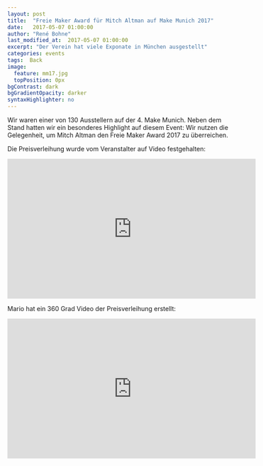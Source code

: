 ```yaml
---
layout: post
title:  "Freie Maker Award für Mitch Altman auf Make Munich 2017"
date:   2017-05-07 01:00:00
author: "René Bohne"
last_modified_at:  2017-05-07 01:00:00
excerpt: "Der Verein hat viele Exponate in München ausgestellt"
categories: events
tags:  Back
image:
  feature: mm17.jpg
  topPosition: 0px
bgContrast: dark
bgGradientOpacity: darker
syntaxHighlighter: no
---
```

Wir waren einer von 130 Ausstellern auf der 4. Make Munich. Neben dem Stand hatten wir ein besonderes Highlight auf diesem Event: Wir nutzen die Gelegenheit, um Mitch Altman den Freie Maker Award 2017 zu überreichen.

Die Preisverleihung wurde vom Veranstalter auf Video festgehalten:
<div class="videoWrapper">
<iframe width="560" height="315" src="https://www.youtube.com/embed/hJbGHOXpNjY?rel=0" frameborder="0" allowfullscreen></iframe>
</div>

Mario hat ein 360 Grad Video der Preisverleihung erstellt:
<div class="videoWrapper">
<iframe width="560" height="315" src="https://www.youtube.com/embed/Y0EfncPUyF8?rel=0" frameborder="0" allowfullscreen></iframe>
</div>
